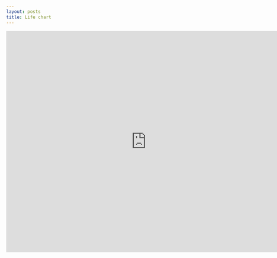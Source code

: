 ```yaml
---
layout: posts
title: Life chart
---
```

<html lang="en">
<head>
    <meta charset="UTF-8">
    <meta name="Life chart" content="width=device-width, initial-scale=1.0">
    <title>Google Sheet on GitHub</title>
</head>
<body>
    <iframe src="https://docs.google.com/spreadsheets/d/1ujppL2RtQ9G4_0gSh6zXhZJGDzvYyRe3CjdrqLNAbUg/edit?usp=sharing" width="150%" height="600" frameborder="0" marginheight="0" marginwidth="0">Loading...</iframe>
</body>
</html>
